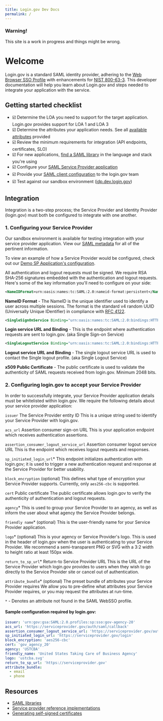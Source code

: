 ```yaml
---
title: Login.gov Dev Docs
permalink: /
---
```


<div class="usa-alert usa-alert-warning">
  <div class="usa-alert-body">
    <h3 class="usa-alert-heading">Warning!</h3>
    <p class="usa-alert-text">This site is a work in progress and things might be wrong.</p>
  </div>
</div>

# Welcome

Login.gov is a standard SAML identity provider, adhering to the [Web Browser SSO Profile](https://en.wikipedia.org/wiki/SAML_2.0#Web_Browser_SSO_Profile) with enhancements for [NIST 800-63-3](https://pages.nist.gov/800-63-3/). This developer documentation will help you learn about Login.gov and steps needed to integrate your application with the service.

## Getting started checklist

- ☑️ Determine the LOA you need to support for the target application. Login.gov provides support for LOA 1 and LOA 3
- ☑️ Determine the attributes your application needs. See all [available attributes]({{site.baseurl}}/attributes) provided
- ☑️ Review the minimum requirements for integration (API endpoints, certificates, SLO)
- ☑️ For new applications, [find a SAML library]({{site.baseurl}}/saml_libs) in the language and stack you're using
- ☑️ Configure your [SAML Service Provider application](#1-configuring-your-service-provider)
- ☑️ Provide your [SAML client configuration](#2-configuring-logingov-to-accept-your-service-provider) to the login.gov team
- ☑️ Test against our sandbox environment ([idp.dev.login.gov](https://idp.dev.login.gov))

## Integration

Integration is a two-step process; the Service Provider and Identity Provider (login.gov) must both be configured to integrate with one another. 

### 1. Configuring your Service Provider

Our sandbox environment is available for testing integration with your service provider application. View our [SAML metadata](https://github.com/18F/identity-idp/wiki/SAML-Metadata) for all of the pertinent information.

To view an example of how a Service Provider would be configured, check out our [Demo SP Application's configuration](https://github.com/18F/identity-sp-rails/blob/master/config/initializers/omniauth.rb).

All authentication and logout requests must be signed. We require RSA SHA-256 signatures embedded with the authentication and logout requests. Here's some of the key information you'll need to configure on your side:

```xml
<NameIDFormat>urn:oasis:names:tc:SAML:2.0:nameid-format:persistent</NameIDFormat>
```
**NameID Format** - The NameID is the unique identifier used to identify a user across multiple sessions. The format is the standard v4 random UUID (Universally Unique IDentifier) in compliance with [RFC 4122](https://tools.ietf.org/html/rfc4122).
<br>

```xml
<SingleSignOnService Binding="urn:oasis:names:tc:SAML:2.0:bindings:HTTP-Redirect" Location="https://idp.dev.login.gov/api/saml/auth" />
```
**Login service URL and Binding** - This is the endpoint where authentication requests are sent to login.gov. (aka Single Sign-on Service)
<br>

```xml
<SingleLogoutService Binding="urn:oasis:names:tc:SAML:2.0:bindings:HTTP-POST" Location="https://idp.dev.login.gov/api/saml/logout" />
```
**Logout service URL and Binding** - The single logout service URL is used to contact the Single logout profile. (aka Single Logout Service)
<br>

**x509 Public Certificate** - The public certificate is used to validate the authenticity of SAML requests received from login.gov. Minimum 2048 bits.
<br>

### 2. Configuring login.gov to accept your Service Provider

In order to successfully integrate, your Service Provider application details must be whitelisted within login.gov. We require the following details about your service provider application:

`issuer` The Service Provider entity ID
This is a unique string used to identify your Service Provider with login.gov.


`acs_url` Assertion consumer sign-on URL
This is your application endpoint which receives authentication assertions.

`assertion_consumer_logout_service_url` Assertion consumer logout service URL
This is the endpoint which receives logout requests and responses.

`sp_initiated_login_url`* 
This endpoint initializes authentication with login.gov; it is used to trigger a new authentication request and response at the Service Provider for better usability.

`block_encryption` (optional)
This defines what type of encryption your Service Provider supports. Currently, only `aes256-cbc` is supported.

`cert` Public certificate
The public certificate allows login.gov to verify the authenticity of authentication and logout requests.

`agency`*
This is used to group your Service Provider to an agency, as well as inform the user about what agency the Service Provider belongs.

`friendly name`* (optional)
This is the user-friendly name for your Service Provider application. 

`logo`* (optional)
This is your agency or Service Provider's logo. This is used in the header of login.gov when the user is authenticating to your Service Provider. We recommend a semi-transparent PNG or SVG with a 3:2 width to height ratio at least 150px wide.

`return_to_sp_url`* Return-to Service Provider URL
This is the URL of the Service Provider which login.gov provides to users when they wish to go directly to the Service Provider site or cancel out of authentication. 

`attribute_bundle`* (optional) The preset bundle of attributes your Service Provider requires
We allow you to pre-define what attributes your Service Provider requires, or you may request the attributes at run-time.

`*` - Denotes an attribute not found in the SAML WebSSO profile.

#### Sample configuration required by login.gov:

```yaml
issuer: 'urn:gov:gsa:SAML:2.0.profiles:sp:sso:gov-agency-20'
acs_url: 'https://serviceprovider.gov/auth/saml/callback'
assertion_consumer_logout_service_url: 'https://serviceprovider.gov/auth/saml/logout'
sp_initiated_login_url: 'https://serviceprovider.gov/login'
block_encryption: 'aes256-cbc'
cert: 'gov_agency_20'
agency: 'USTCBA'
friendly_name: 'United States Taking Care of Business Agency'
logo: 'ustcba.svg'
return_to_sp_url: 'https://serviceprovider.gov'
attribute_bundle:
  - email
  - phone
```

## Resources

- [SAML libraries]({{site.baseurl}}/saml_libs)
- [Service provider reference implementations]({{site.baseurl}}/sp_refs)
- [Generating self-signed certificates]({{site.baseurl}}/certs)
